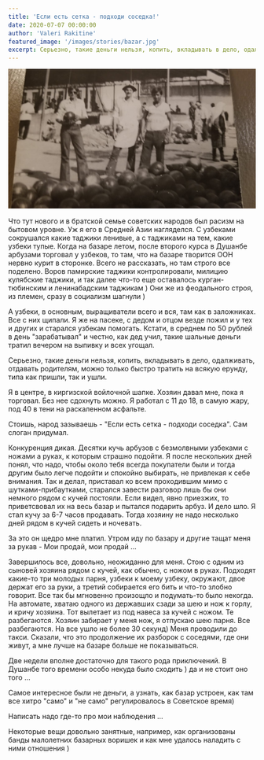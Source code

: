 ```yaml
---
title: 'Если есть сетка - подходи соседка!'
date: 2020-07-07 00:00:00
author: 'Valeri Rakitine'
featured_image: '/images/stories/bazar.jpg'
excerpt: Серьезно, такие деньги нельзя, копить, вкладывать в дело, одалживать, отдавать родителям, можно только быстро тратить на всякую ерунду, типа как пришли, так и ушли.
---
```


![](/images/stories/bazar.jpg)

Что тут нового и в братской семье советских народов был расизм на бытовом уровне. Уж я его в Средней Азии нагляделся. С узбеками сокрушался какие таджики ленивые, а с таджиками на тем, какие узбеки тупые. Когда на базаре летом, после второго курса в Душанбе арбузами торговал у узбеков, то там, что на базаре творится ООН нервно курит в сторонке. Всего не рассказать, но там строго все поделено. Воров памирские таджики контролировали, милицию кулябские таджики, и так далее что-то еще оставалось курган-тюбинским и ленинабадским таджикам ) Они же из феодального строя, из племен, сразу в социализм шагнули )

А узбеки, в основным, выращиватели всего и вся, там как в заложниках. Все с них щипали. Я же на пасеке, с дедом и отцом везде пожил и у тех и других и старался узбекам помогать. Кстати, в среднем по 50 рублей в день "зарабатывал" и честно,  как дед учил, такие шальные деньги тратил вечером на выпивку и всех угощал.

Серьезно, такие деньги нельзя, копить, вкладывать в дело, одалживать, отдавать родителям, можно только быстро тратить на всякую ерунду, типа как пришли, так и ушли.

Я в центре, в киргизской войлочной шапке. Хозяин давал мне, пока я торговал.
Без нее сдохнуть можно.  Я работал с 11 до 18, в самую жару, под 40 в тени на раскаленном асфальте.

Стоишь, народ зазываешь - "Если есть сетка - подходи соседка". Сам слоган придумал. 



Конкуренция дикая. Десятки кучь арбузов с безмолвными узбеками с ножами а руках, к которым страшно подойти. Я после нескольких дней понял, что надо, чтобы около тебя всегда покупатели были и тогда другим было легче подойти и спокойно выбирать, не привлекая к себе внимания. Так и делал, приставал ко всем проходившим мимо с шутками-прибаутками, старался завести разговор лишь бы они немного рядом с кучей постояли. Если видел, явно приезжих, то приветсвовал их на весь базар и пытался подарить арбуз. И дело шло. Я стал кучу за 6-7 часов продавать. Тогда хозяину не надо несколько дней рядом в кучей сидеть и ночевать.

За это он щедро мне платил. Утром иду по базару и другие тащат меня за рукав - Мои продай, мои продай ...

Завершилось все, довольно, неожиданно для меня. Стою с одним из сыновей хозяина рядом с кучей, как обычно, с ножом в руках. Подходят какие-то три молодых парня, узбеки к моему узбеку, окружают, двое держат его за руки, а третий собирается его бить и что-то злобно говорит. Все так бы мгновенно произощло и подумать-то было некогда. На автомате, хватаю одного из державших сзади за шею и нож к горлу, и кричу хозяина. Тот вылетает из под навеса за кучей с ножом. Те разбегаются. Хозяин забирает у меня нож, я отпускаю шею парня. Все разбегаются. На все ушло не более 30 секунд)
Меня проводили до такси. Сказали, что это продолжение их разборок с соседями, где они живут, а мне лучше на базаре больше не показываться. 

Две недели вполне достаточно для такого рода приключений. В Душанбе того времени особо некуда было сходить ) да и не стоит оно того ...

Самое интересное были не деньги, а узнать, как базар устроен, как там все хитро "само" и "не само" регулировалось в Советское время)

Написать надо где-то про мои наблюдения ...

Некоторые вещи довольно занятные, например, как организованы банды малолетних базарных воришек и как мне удалось наладить с ними отношения )
